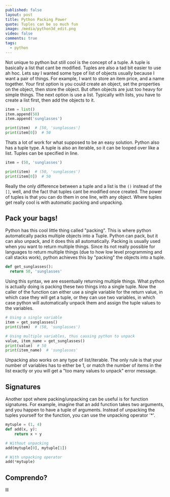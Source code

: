 ```yaml
---
published: false
layout: post
title: Python Packing Power
quote: Tuples can be so much fun
image: /media/python3d_edit.png
video: false
comments: true
tags:
  - python
---
```



Not unique to python but still cool is the concept of a tuple. A tuple is basically a list that cant be modified. Tuples are also a tad bit easier to use ah hoc. Lets say I wanted some type of list of objects usually because I want a pair of things. For example, I want to store an item price, and a name together.
Your first option is you could create an object, set the properties on the object, then store the object. But often objects are just too heavy for simple things.
The next option is use a list. Typically with lists, you have to create a list first, then add the objects to it.

```python
item = list()
item.append(50)
item.append('sunglasses')

print(item)  # [50, 'sunglasses']
print(item[0])  # 50
```

Thats a lot of work for what supposed to be an easy solution. Python also has a tuple type. A tuple is also an iterable, so it can be looped over like a list.
Tuples can be specified in line.

```python
item = (50, 'sunglasses')

print(item)  # (50, 'sunglasses')
print(item[0])  # 50
```

Really the only difference between a tuple and a list is the `()` instead of the `[]`, well, and the fact that tuples cant be modified once created. The power of tuples is that you can do them in one line, with any object.
Where tuples get really cool is with automatic packing and unpacking.

## Pack your bags!

Python has this cool little thing called "packing". This is where python automatically packs multiple objects into a Tuple.
Python can pack, but it can also unpack, and it does this all automatically. Packing is usually used when you want to return multiple things.
Since its not really possible for languages to return multiple things (due to how low level programming and call stacks work), python achieves this by "packing" the objects into a tuple.

```python
def get_sunglasses():
  return 50, 'sunglasses'
```

Using this syntax, we are essentually returning multiple things. What python is actually doing is packing these two things into a single tuple.
Now the caller of the function can either use a single variable for the return value, in which case they will get a tuple, or they can
use two variables, in which case python will automatically unpack them and assign the tuple values to the variables.

```python
# Using a single variable
item = get_sunglasses()
print(item)  # (50, 'sunglasses')

# Using multiple variables, thus causing python to unpack
value, item_name = get_sunglasses()
print(value)  # 50
print(item_name)  # 'sunglasses'
```

Unpacking also works on any type of list/iterable. The only rule is that your number of variables has to either be 1, or match the number of items in the list exactly or you will get a "too many values to unpack" error message.


## Signatures

Another spot where packing/unpacking can be useful is for function signatures. For example, imagine that an add function takes two arguments, and you happen to have a tuple of arguments. Instead of unpacking the tuples yourself for the function, you can use the unpacking operator '*'. 

```python
mytuple = (1, 4)
def add(x, y):
    return x + y

# Without unpacking
add(mytuple[0], mytuple[1])

# With unpacking operator
add(*mytuple)
```




## Comprendo?

lll
